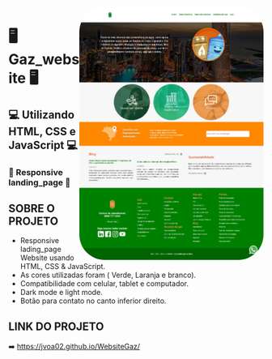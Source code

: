 <img align="right" alt="CALCULADORA-pic" height="500" style="border-radius:50px;" src="https://github.com/JVOA02/Gaz_website/blob/main/img/preview_001.jpg">

# 🖥️ Gaz_website 🖥️
## 💻 Utilizando HTML, CSS e JavaScript 💻
### 📱 Responsive landing_page 📱

## SOBRE O PROJETO
- Responsive lading_page Website usando HTML, CSS & JavaScript.
- As cores utilizadas foram ( Verde, Laranja e branco).
- Compatibilidade com celular, tablet e computador.
- Dark mode e light mode.
- Botão para contato no canto inferior direito.



## LINK DO PROJETO
➡️ https://jvoa02.github.io/WebsiteGaz/
